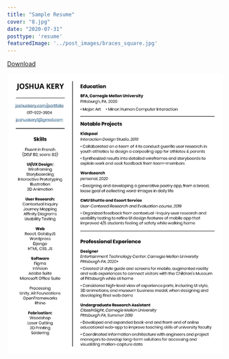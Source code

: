 ```yaml
---
title: "Sample Resume"
cover: "8.jpg"
date: "2020-07-31"
posttype: 'resume'
featuredImage: '../post_images/braces_square.jpg'
---
```


[Download](https://drive.google.com/file/d/1KqKJ3M3osHaB6B2qJ7pktLrVh6qYCjj9/view?usp=sharing)

<img src="../images/joshua_kery_resume_img.jpg" alt="Joshua Kery Sample Resume">